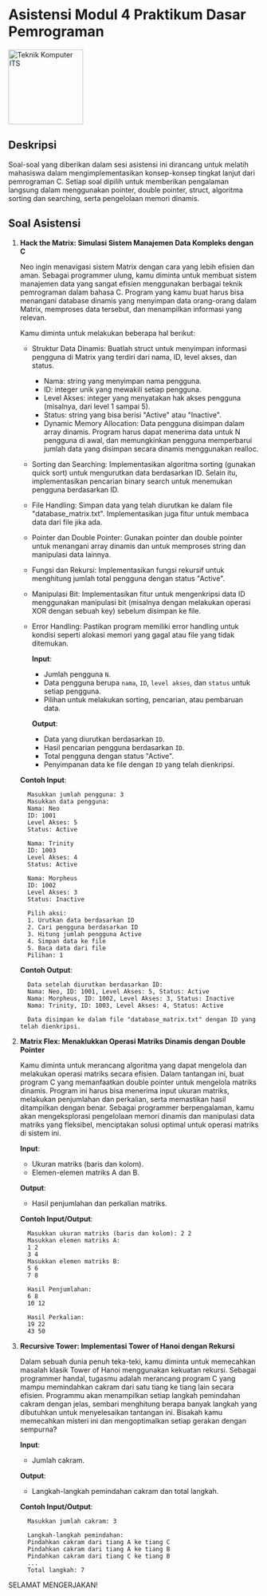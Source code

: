 # Asistensi Modul 4 Praktikum Dasar Pemrograman

<img src="https://www.its.ac.id/komputer/wp-content/uploads/sites/28/2018/03/image10.png" alt="Teknik Komputer ITS" width="150" height="150">

## Deskripsi

Soal-soal yang diberikan dalam sesi asistensi ini dirancang untuk melatih mahasiswa dalam mengimplementasikan konsep-konsep tingkat lanjut dari pemrograman C. Setiap soal dipilih untuk memberikan pengalaman langsung dalam menggunakan pointer, double pointer, struct, algoritma sorting dan searching, serta pengelolaan memori dinamis.

## Soal Asistensi

1. **Hack the Matrix: Simulasi Sistem Manajemen Data Kompleks dengan C**

   Neo ingin menavigasi sistem Matrix dengan cara yang lebih efisien dan aman. Sebagai programmer ulung, kamu diminta untuk membuat sistem manajemen data yang sangat efisien menggunakan berbagai teknik pemrograman dalam bahasa C. Program yang kamu buat harus bisa menangani database dinamis yang menyimpan data orang-orang dalam Matrix, memproses data tersebut, dan menampilkan informasi yang relevan.

   Kamu diminta untuk melakukan beberapa hal berikut:

   - Struktur Data Dinamis: Buatlah struct untuk menyimpan informasi pengguna di Matrix yang terdiri dari nama, ID, level akses, dan status.

      - Nama: string yang menyimpan nama pengguna.
      - ID: integer unik yang mewakili setiap pengguna.
      - Level Akses: integer yang menyatakan hak akses pengguna (misalnya, dari level 1 sampai 5).
      - Status: string yang bisa berisi "Active" atau "Inactive".
      - Dynamic Memory Allocation: Data pengguna disimpan dalam array dinamis. Program harus dapat menerima data untuk N pengguna di awal, dan memungkinkan pengguna memperbarui jumlah data yang disimpan secara dinamis menggunakan realloc.

   - Sorting dan Searching: Implementasikan algoritma sorting (gunakan quick sort) untuk mengurutkan data berdasarkan ID. Selain itu, implementasikan pencarian binary search untuk menemukan pengguna berdasarkan ID.

   - File Handling: Simpan data yang telah diurutkan ke dalam file "database_matrix.txt". Implementasikan juga fitur untuk membaca data dari file jika ada.

   - Pointer dan Double Pointer: Gunakan pointer dan double pointer untuk menangani array dinamis dan untuk memproses string dan manipulasi data lainnya.

   - Fungsi dan Rekursi: Implementasikan fungsi rekursif untuk menghitung jumlah total pengguna dengan status "Active".

   - Manipulasi Bit: Implementasikan fitur untuk mengenkripsi data ID menggunakan manipulasi bit (misalnya dengan melakukan operasi XOR dengan sebuah key) sebelum disimpan ke file.

   - Error Handling: Pastikan program memiliki error handling untuk kondisi seperti alokasi memori yang gagal atau file yang tidak ditemukan.
   
      __Input__:
  
      - Jumlah pengguna `N`.
      - Data pengguna berupa `nama`, `ID`, `level akses`, dan `status` untuk setiap pengguna.
      - Pilihan untuk melakukan sorting, pencarian, atau pembaruan data.

      __Output__:

      - Data yang diurutkan berdasarkan `ID`.
      - Hasil pencarian pengguna berdasarkan `ID`.
      - Total pengguna dengan status "Active".
      - Penyimpanan data ke file dengan `ID` yang telah dienkripsi.

   __Contoh Input__:

         Masukkan jumlah pengguna: 3
         Masukkan data pengguna:
         Nama: Neo
         ID: 1001
         Level Akses: 5
         Status: Active
         
         Nama: Trinity
         ID: 1003
         Level Akses: 4
         Status: Active
         
         Nama: Morpheus
         ID: 1002
         Level Akses: 3
         Status: Inactive
         
         Pilih aksi:
         1. Urutkan data berdasarkan ID
         2. Cari pengguna berdasarkan ID
         3. Hitung jumlah pengguna Active
         4. Simpan data ke file
         5. Baca data dari file
         Pilihan: 1

   __Contoh Output__:

         Data setelah diurutkan berdasarkan ID:
         Nama: Neo, ID: 1001, Level Akses: 5, Status: Active
         Nama: Morpheus, ID: 1002, Level Akses: 3, Status: Inactive
         Nama: Trinity, ID: 1003, Level Akses: 4, Status: Active
         
         Data disimpan ke dalam file "database_matrix.txt" dengan ID yang telah dienkripsi.

2. **Matrix Flex: Menaklukkan Operasi Matriks Dinamis dengan Double Pointer**

   Kamu diminta untuk merancang algoritma yang dapat mengelola dan melakukan operasi matriks secara efisien. Dalam tantangan ini, buat program C yang memanfaatkan double pointer untuk mengelola matriks dinamis. Program ini harus bisa menerima input ukuran matriks, melakukan penjumlahan dan perkalian, serta memastikan hasil ditampilkan dengan benar. Sebagai programmer berpengalaman, kamu akan mengeksplorasi pengelolaan memori dinamis dan manipulasi data matriks yang fleksibel, menciptakan solusi optimal untuk operasi matriks di sistem ini.

   __Input__:
   
      - Ukuran matriks (baris dan kolom).
      - Elemen-elemen matriks A dan B.

     __Output__:

      - Hasil penjumlahan dan perkalian matriks.

      __Contoh Input/Output__:

         Masukkan ukuran matriks (baris dan kolom): 2 2
         Masukkan elemen matriks A:
         1 2
         3 4
         Masukkan elemen matriks B:
         5 6
         7 8
         
         Hasil Penjumlahan:
         6 8
         10 12
         
         Hasil Perkalian:
         19 22
         43 50

       
3. **Recursive Tower: Implementasi Tower of Hanoi dengan Rekursi**

   Dalam sebuah dunia penuh teka-teki, kamu diminta untuk memecahkan masalah klasik Tower of Hanoi menggunakan kekuatan rekursi. Sebagai programmer handal, tugasmu adalah merancang program C yang mampu memindahkan cakram dari satu tiang ke tiang lain secara efisien. Programmu akan menampilkan setiap langkah pemindahan cakram dengan jelas, sembari menghitung berapa banyak langkah yang dibutuhkan untuk menyelesaikan tantangan ini. Bisakah kamu memecahkan misteri ini dan mengoptimalkan setiap gerakan dengan sempurna?

   __Input__:
   
      - Jumlah cakram.

   __Output__:
      
      - Langkah-langkah pemindahan cakram dan total langkah.

      __Contoh Input/Output__:

         Masukkan jumlah cakram: 3
         
         Langkah-langkah pemindahan:
         Pindahkan cakram dari tiang A ke tiang C
         Pindahkan cakram dari tiang A ke tiang B
         Pindahkan cakram dari tiang C ke tiang B
         ...
         Total langkah: 7

   
SELAMAT MENGERJAKAN!
